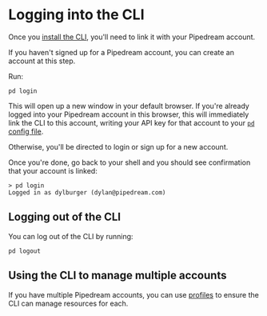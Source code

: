 # Logging into the CLI

Once you [install the CLI](/cli/install/), you'll need to link it with your Pipedream account.

If you haven't signed up for a Pipedream account, you can create an account at this step.

Run:

```text
pd login
```

This will open up a new window in your default browser. If you're already logged into your Pipedream account in this browser, this will immediately link the CLI to this account, writing your API key for that account to your [`pd` config file](/cli/reference/#cli-config-file).

Otherwise, you'll be directed to login or sign up for a new account.

Once you're done, go back to your shell and you should see confirmation that your account is linked:

```text
> pd login
Logged in as dylburger (dylan@pipedream.com)
```

## Logging out of the CLI

You can log out of the CLI by running:

```text
pd logout
```

## Using the CLI to manage multiple accounts

If you have multiple Pipedream accounts, you can use [profiles](/cli/reference/#profiles) to ensure the CLI can manage resources for each.
